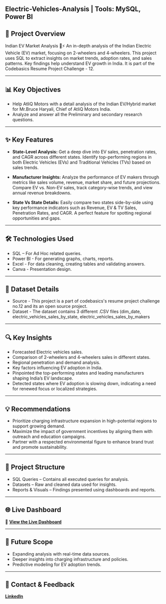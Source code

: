 ## Electric-Vehicles-Analysis | Tools: MySQL, Power BI

## 🚀 Project Overview
Indian EV Market Analysis 🚗⚡ An in-depth analysis of the Indian Electric Vehicle (EV) market, focusing on 2-wheelers and 4-wheelers. This project uses SQL to extract insights on market trends, adoption rates, and sales patterns. Key findings help understand EV growth in India. It is part of the Codebasics Resume Project Challenge - 12.

---

## 📊 Key Objectives
- Help AtliQ Motors with a detail analysis of the Indian EV/Hybrid market for Mr.Bruce Haryali, Chief of AtliQ Motors India.
- Analyze and answer all the Preliminary and secondary research questions.

---

## ✨ Key Features
- **State-Level Analysis:**
Get a deep dive into EV sales, penetration rates, and CAGR across different states. Identify top-performing regions in both Electric Vehicles (EVs) and Traditional Vehicles (TVs) based on sales trends.

- **Manufacturer Insights:**
Analyze the performance of EV makers through metrics like sales volume, revenue, market share, and future projections. Compare EV vs. Non-EV sales, track category-wise trends, and view annual revenue breakdowns.

- **State Vs State Details:**
Easily compare two states side-by-side using key performance indicators such as Revenue, EV & TV Sales, Penetration Rates, and CAGR. A perfect feature for spotting regional opportunities and gaps.


---

## 🛠️ Technologies Used
- SQL – For Ad Hoc related queries. 
- Power BI - For generating graphs, charts, reports.
- Excel - For data cleaning, creating tables and validating answers.
- Canva - Presentation design.

---

## 📜 Dataset Details 
- Source - This project is a part of codebasics's resume project challenge no.12 and its an open source project.
- Dataset - The dataset contains 3 different .CSV files (dim_date, electric_vehicles_sales_by_state,  electric_vehicles_sales_by_makers 

---
 
## 🔍 Key Insights
- Forecasted Electric vehicles sales.
- Comparison of 2-wheelers and 4-wheelers sales in different states.
- Regional penetration and demand analysis.
- Key factors influencing EV adoption in India.
- Pinpointed the top-performing states and leading manufacturers shaping India’s EV landscape.
- Detected states where EV adoption is slowing down, indicating a need for renewed focus or localized 
  strategies.


---

## 💡 Recommendations
- Prioritize charging infrastructure expansion in high-potential regions to support growing demand.
- Maximize the impact of government incentives by aligning them with outreach and education campaigns.
- Partner with a respected environmental figure to enhance brand trust and promote sustainability.

---

## 📂 Project Structure
- SQL Queries – Contains all executed queries for analysis.
- Datasets – Raw and cleaned data used for insights.
- Reports & Visuals – Findings presented using dashboards and reports.

---

## 🌐 Live Dashboard
🔗 **[View the Live Dashboard](https://app.powerbi.com/view?r=eyJrIjoiYzY3NzEyNDMtNjY2ZS00YThjLWFlODEtZmFkNDY4M2VmMTdhIiwidCI6ImM2ZTU0OWIzLTVmNDUtNDAzMi1hYWU5LWQ0MjQ0ZGM1YjJjNCJ9)** 

---

## 🚀 Future Scope
- Expanding analysis with real-time data sources.
- Deeper insights into charging infrastructure and policies.
- Predictive modeling for EV adoption trends.

---

## 📩 Contact & Feedback  
**[LinkedIn](https://www.linkedin.com/in/yogeshkurane/)**  

